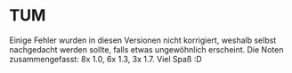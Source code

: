 # TUM
Einige Fehler wurden in diesen Versionen nicht korrigiert, weshalb selbst nachgedacht werden sollte, falls etwas ungewöhnlich erscheint. Die Noten zusammengefasst: 8x 1.0, 6x 1.3, 3x 1.7.
Viel Spaß :D
